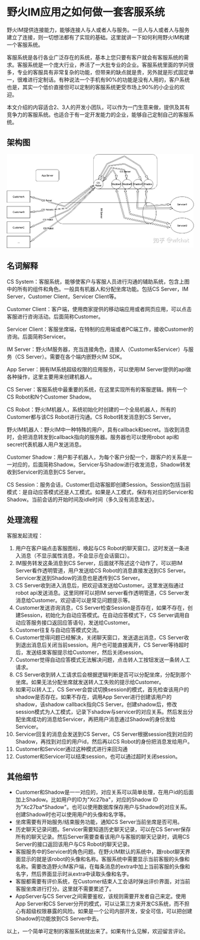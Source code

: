 # 野火IM应用之如何做一套客服系统
野火IM提供连接能力，能够连接人与人或者人与服务。一旦人与人或者人与服务建立了连接，则一切想法都有了实现的基础。这里就讲一下如何利用野火IM构建一个客服系统。

客服系统是各行各业广泛存在的系统，基本上您只要有客户就会有客服系统的需求。客服系统是一个庞大行业，养活了一大批专业的企业。客服系统里面的学问很多，专业的客服具有非常复杂的功能，但带来的缺点就是贵，另外就是形式固定单一，很难进行定制话。有种说法一个手机有90%的功能是没有人用的，客户系统也是，其实一个低价直接但可以定制的客服系统更受市场上90%的小企业的欢迎。

本文介绍的内容适合2、3人的开发小团队，可以作为一门生意来做，提供及其有竞争力的客服系统。也适合于有一定开发能力的企业，能够自己定制自己的客服系统。

## 架构图
![架构图](custom_service_arch.jpg)

## 名词解释
CS System：客服系统，能够使客户与客服人员进行沟通的辅助系统，包含上图中的所有的组件和角色。一般具有机器人和分配坐席功能。包括CS Server，IM Server，Customer Client，Servicer Client等。

Customer Client：客户端，使用商家提供的移动端应用或者网页应用，可以点击客服进行咨询活动。后面简称Customer。

Servicer Client：客服坐席端，在特制的应用端或者PC端工作，接收Customer的咨询。后面简称Servicer。

IM Server：野火IM服务器，充当连接角色，连接人（Customer&Servicer）与服务（CS Server）。需要在各个端内嵌野火IM SDK。

App Server：拥有IM系统超级权限的应用服务，可以使用IM Server提供的api做各种操作，这里主要用来创建机器人。

CS Server：客服系统中最重要的系统，在这里实现所有的客服逻辑。拥有一个CS Robot和N个Customer Shadow。

CS Robot：野火IM机器人，系统初始化时创建的一个全局机器人，所有的Customer都与该CS Robot进行沟通。CS Robot转发消息到CS Server。

野火IM机器人：野火IM中一种特殊的用户，具有callback和secret。当收到消息时，会把消息转发到callback指向的服务器。服务器也可以使用robot api和secret代表机器人用户发送消息。

Customer Shadow：用户影子机器人，为每个客户分配一个，跟客户的关系是一一对应的，后面简称Shadow。Servicer与Shadow进行收发消息，Shadow转发收到Servicer的消息到CS Server。

CS Session：服务会话，Customer启动客服即创建Session。Session包括当前模式：是自动应答模式还是人工模式。如果是人工模式，保存有对应的Servicer和Shadow。当前会话的开始时间及idle时间（多久没有消息发送）。

## 处理流程
客服发起流程：

1. 用户在客户端点击客服图标，唤起与CS Robot的聊天窗口，这时发送一条进入消息（不显示属性消息，不会显示在会话窗口）。
2. IM服务转发这条消息到CS Server，后面就不陈述这个动作了，可以把IM Server看作透明管道，用户发送给CS Robot的消息直接发送到CS Server。Servicer发送到Shadow的消息也是透传到CS Server。
3. CS Server收到进入消息后，把欢迎语发送给Customer。这里发送指通过robot api发送消息。这里同样可以把IM server看作透明管道，CS Server发消息给Customer。欢迎语可以是常见问题提示等。
4. Customer发送咨询消息，CS Server检查Session是否存在，如果不存在，创建Session，初始化为自动应答模式。在自动应答模式下，CS Server调用自动应答服务接口返回应答语句，发送给Customer。
5. Customer往复与自动应答模式交流。
6. Customer觉得问题已经解决，关闭聊天窗口，发送退出消息，CS Server收到退出消息后关闭当前session。用户也可能直接离开，CS Server等待超时后，发送结束客服提示给Customer，然后关闭session。
7. Customer觉得自动应答模式无法解决问题，点击转人工按钮发送一条转人工请求。
8. CS Server收到转人工请求后会根据逻辑判断是否可以分配坐席，分配到那个坐席。如果无法分配坐席就发送转人工失败的提示给Customer。
9. 如果可以转人工，CS Server会尝试切换session的模式，首先检查该用户的shadow是否存在。如果不存在，调用App Server进行创建该用户的shadow，该shadow callback指向CS Server。创建shadow后，修改session模式为人工模式，记录下shadow与servicer的对应关系。然后发出分配坐席成功的消息给Servicer，再把用户消息通过Shadow的身份发给Servicer。
10. Servicer回复的消息会发送到CS Server。CS Server根据session找到对应的Shadow，再找到对应的用户id，然后再以CS Robot的身份把消息发给用户。
11. Customer和Servicer通过这种模式进行来回沟通
12. Customer和Servicer可以结束session，也可以通过超时关闭session。

## 其他细节
* Customer和Shadow是一一对应的，对应关系可以简单处理，在用户id的后面加上Shadow。比如用户的ID为"Xc27ba"，对应的Shadow ID为"Xc27ba*Shadow"。也可以使用数据库保存用户与Shadow的对应关系。创建Shadow时也可以使用用户的头像和名字等。
* 坐席需要有开始服务/结束服务功能，通知CS Server当前坐席是否可用。
* 历史聊天记录问题。Servicer需要知道历史聊天记录，可以在CS Server保存所有的聊天记录。然后Server需要查看该用户与客服的聊天记录时，调用CS Server的接口返回该用户与CS Robot的聊天记录。
* 客服服务中的Servicer的角色问题。在野火IM默认的系统中，跟robot聊天界面显示的就是该robot的头像和名称。客服系统中需要显示当前客服的头像和名称。需要改造野火IM客户端，在每条消息的extra中加上当前客服的头像和名字，然后界面显示时从extra中读取头像和名字。
* 客服都需要有评价系统，在Customer结束人工会话时弹出评价界面，对当前客服坐席进行打分。这里就不需要累述了。
* AppServer与CS Server之间需要鉴权，该规则需要开发者自己来定。使用App Server和CS Server分开的模式，可以让第三方来开发CS系统，而不担心有超级权限暴露的风险。如果是一个公司内部开发，安全可信，可以把创建Shadow的功能放到CS Server中去。

以上，一个简单可定制的客服系统就出来了。如果有什么见解，欢迎留言评论。

